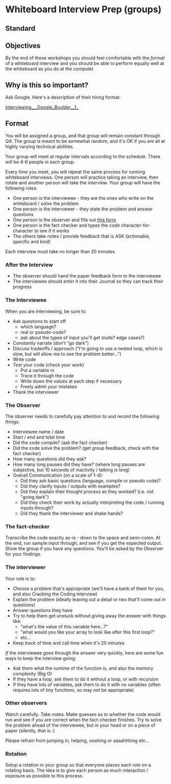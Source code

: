 # Whiteboard Interview Prep (groups)

## Standard

## Objectives

By the end of these workshops you should feel comfortable with the _format_ of a whiteboard interview and you should be able to perform equally well at the whiteboard as you do at the computer.

## Why is this so important?

Ask Google.  Here's a description of their hiring format:

[Interviewing___Google_Boulder__1_](https://students-gschool-production.s3.amazonaws.com/uploads/asset/file/194/Interviewing___Google_Boulder__1_.pdf)

## Format

You will be assigned a group, and that group will remain constant through Q4.  The group is meant to be somewhat random, and it's OK if you are all at highly varying technical abilities.

Your group will meet at regular intervals according to the schedule.  There will be 4-6 people in each group.

Every time you meet, you will repeat the same process for running whiteboard interviews.  One person will practice taking an interview, then rotate and another person will take the interview.  Your group will have the following roles:

- One person is the interviewee - they are the ones who write on the whiteboard / solve the problem
- One person is the interviewer - they state the problem and answer questions
- One person is the observer and fills out [this form](https://docs.google.com/document/d/1i7sMJ5FmuE6pNreOOc_vVFUQx0UhIPfDxaj6b7UwaUQ/edit)
- One person is the fact checker and types the code character-for-character to see if it works
- The others take notes / provide feedback that is ASK (actionable, specific and kind)

Each interview must take no longer than 20 minutes.

### After the Interview

- The observer should hand the paper feedback form to the interviewee
- The interviewee should enter it into their Journal so they can track their progress

### The Interviewee

When you are interviewing, be sure to:

- Ask questions to start off
  - which language?
  - real or pseudo-code?
  - ask about the types of input you'll get (nulls?  edge cases?)
- Constantly narrate (don't "go dark")
- Discuss tradeoffs / approach ("I'm going to use a nested loop, which is slow, but will allow me to see the problem better...")
- Write code
- Test your code (check your work)
  - Put a variable in
  - Trace it through the code
  - Write down the values at each step if necessary
  - Freely admit your mistakes
- Thank the interviewer

### The Observer

The observer needs to carefully pay attention to and record the following things:

- Interviewee name / date
- Start / end and total time
- Did the code compile? (ask the fact checker)
- Did the code solve the problem? (get group feedback, check with the fact checker)
- How many questions did they ask?
- How many long pauses did they have? (where long pauses are subjective, but 10 seconds of inactivity / talking is long)
- Overall Communication (on a scale of 1-4):
  - Did they ask basic questions (language, compile or pseudo code)?
  - Did they clarify inputs / outputs with examples?
  - Did they explain their thought process as they worked? (i.e. not "going dark")
  - Did they check their work by actually interpreting the code / running inputs through?
  - Did they thank the interviewer and shake hands?

### The fact-checker

Transcribe the code exactly as-is - down to the space and semi-colon.  At the end, run sample input through, and see if you get the expected output.  Show the group if you have any questions.  You'll be asked by the Observer for your findings.

### The interviewer

Your role is to:

- Choose a problem that's appropriate (we'll have a bank of them for you, and also Cracking the Coding interview)
- Explain the problem (ideally leaving out a detail or two that'll come out in questions)
- Answer questions they have
- Try to help them get unstuck without giving away the answer with things like:
  - "what's the value of this variable here...?"
  - "what would you like your array to look like after this first loop?"
  - etc...
- Keep track of time and call time when it's 20 minutes

_If_ the interviewee goes through the answer very quickly, here are some fun ways to keep the interview going:

- Ask them what the runtime of the function is, and also the memory complexity (Big O)
- If they have a loop, ask them to do it without a loop, or with recursion
- If they have lots of variables, ask them to do it with no variables (often requires lots of tiny functions, so may not be appropriate)

### Other observers

Watch carefully.  Take notes.  Make guesses as to whether the code would run and see if you are correct when the fact-checker finishes.  Try to solve the problem ahead of the interviewee, but in your head or on a piece of paper (silently, that is :)

Please refrain from jumping in, helping, ooohing or aaaahhhing etc...

### Rotation

Setup a rotation in your group so that everyone places each role on a rotating basis.  The idea is to give each person as much interaction / exposure as possible to this process.
